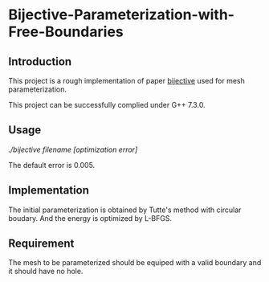 # Bijective-Parameterization-with-Free-Boundaries

## Introduction

This project is a rough implementation of paper [bijective](http://faculty.cs.tamu.edu/schaefer/research/bijective.pdf) used for mesh parameterization.

This project can be successfully complied under G++ 7.3.0.

## Usage

*./bijective filename [optimization error]*

The default error is 0.005.

## Implementation

The initial parameterization is obtained by Tutte's method with circular boudary.
And the energy is optimized by L-BFGS.

## Requirement

The mesh to be parameterized should be equiped with a valid boundary and it should have no hole.
